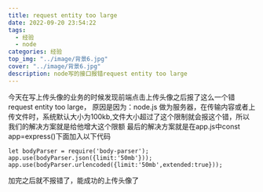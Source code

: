 ```yaml
---
title: request entity too large
date: 2022-09-20 23:54:22
tags: 
  - 经验
  - node
categories: 经验
top_img: "../image/背景6.jpg"
cover: "../image/背景6.jpg"
description: node写的接口报错request entity too large
---
```

今天在写上传头像的业务的时候发现前端点击上传头像之后报了这么一个错request entity too large，
原因是因为：node.js 做为服务器，在传输内容或者上传文件时，系统默认大小为100kb,文件大小超过了这个限制就会报这个错，所以我们的解决方案就是给他增大这个限额
最后的解决方案就是在app.js中const app=express()下面加入以下代码
```
let bodyParser = require('body-parser');
app.use(bodyParser.json({limit:'50mb'}));
app.use(bodyParser.urlencoded({limit:'50mb',extended:true}));
```
加完之后就不报错了，能成功的上传头像了